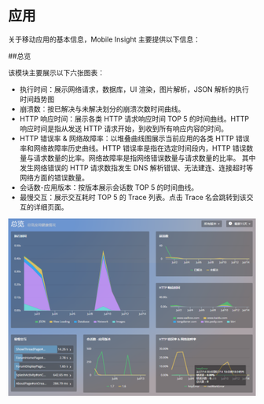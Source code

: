 # 应用

关于移动应用的基本信息，Mobile Insight 主要提供以下信息：


##总览 

该模块主要展示以下六张图表：


- 执行时间：展示网络请求，数据库，UI 渲染，图片解析，JSON 解析的执行时间趋势图
-  崩溃数：按已解决与未解决划分的崩溃次数时间曲线。
- HTTP 响应时间：展示各类 HTTP 请求响应时间 TOP 5 的时间曲线。HTTP 响应时间是指从发送 HTTP 请求开始，到收到所有响应内容的时间。
- HTTP 错误率 & 网络故障率：以堆叠曲线图展示当前应用的各类 HTTP 错误率和网络故障率历史曲线。HTTP 错误率是指在选定时间段内，HTTP 错误数量与请求数量的比率。网络故障率是指网络错误数量与请求数量的比率。
其中发生网络错误的 HTTP 请求数指发生 DNS 解析错误、无法建连、连接超时等网络方面的错误数量。
- 会话数-应用版本：按版本展示会话数 TOP 5 的时间曲线。
- 最慢交互：展示交互耗时 TOP 5 的 Trace 列表。点击 Trace 名会跳转到该交互的详细页面。

![](1.png)






